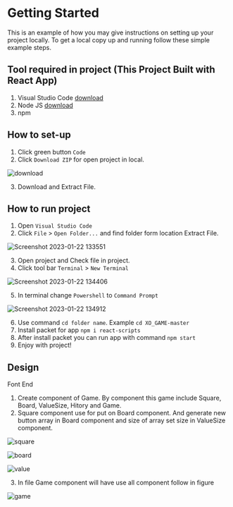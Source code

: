 # Getting Started 
This is an example of how you may give instructions on setting up your project locally. To get a local copy up and running follow these simple example steps.


## Tool required in project (This Project Built with React App)
1. Visual Studio Code    [download](https://code.visualstudio.com/)
2. Node JS   [download](https://nodejs.org/en/)
3. npm


## How to set-up
1. Click green button `Code`
2. Click `Download ZIP` for open project in local.

![download ](https://user-images.githubusercontent.com/94596185/213903569-972b3e78-896e-476a-b1cb-29c9f8ecf224.jpg)

3. Download and Extract File.

## How to run project
1. Open `Visual Studio Code`
2. Click `File` > `Open Folder...` and find folder form location Extract File.

![Screenshot 2023-01-22 133551](https://user-images.githubusercontent.com/94596185/213903873-2a88f772-9f78-4b32-a45b-511c1790edbe.jpg)

3. Open project and Check file in project.
4. Click tool bar `Terminal` > `New Terminal`

![Screenshot 2023-01-22 134406](https://user-images.githubusercontent.com/94596185/213904147-1db058f7-6382-4990-a869-0f7f50b54be1.jpg)

5. In terminal change `Powershell` to `Command Prompt`

![Screenshot 2023-01-22 134912](https://user-images.githubusercontent.com/94596185/213905661-33a48391-3ff5-4ebd-a82a-66e789a07fe4.jpg)

6. Use command `cd folder name`. Example `cd XO_GAME-master`
7. Install packet for app `npm i react-scripts`
8. After install packet you can run app with command `npm start`
9. Enjoy with project!

## Design
Font End
1. Create component of Game. By component this game include
Square, Board, ValueSize, Hitory and Game. 
2. Square component use for put on Board component. 
And generate new button array in Board component and size of array
set size in ValueSize component.

![square](https://user-images.githubusercontent.com/94596185/213908265-84462db8-e094-4080-b7cb-0831ff274d9e.jpg)

![board](https://user-images.githubusercontent.com/94596185/213908282-9e9fe375-465d-4ef5-a929-0389c8a1a498.jpg)

![value](https://user-images.githubusercontent.com/94596185/213908549-9950ac16-90ff-4d0c-9784-cae88e2c93a0.jpg)

3. In file Game component will have use all component follow in figure

![game](https://user-images.githubusercontent.com/94596185/213908825-2e7e321a-4eb1-4480-89d6-d400186aca2a.jpg)
